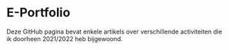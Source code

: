 # E-Portfolio
Deze GitHub pagina bevat enkele artikels over verschillende activiteiten die ik doorheen 2021/2022 heb bijgewoond.
